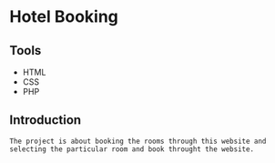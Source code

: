 # Hotel Booking
## Tools
- HTML
- CSS
- PHP
## Introduction
    The project is about booking the rooms through this website and selecting the particular room and book throught the website.
    

